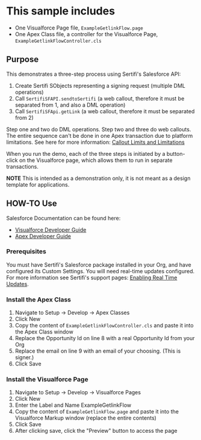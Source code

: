 # This sample includes

* One Visualforce Page file, ```ExampleGetlinkFlow.page```
* One Apex Class file, a controller for the Visualforce Page, ```ExampleGetlinkFlowController.cls```

## Purpose

This demonstrates a three-step process using Sertifi's Salesforce API:

1. Create Sertifi SObjects representing a signing request (multiple DML operations)
1. Call ```SertifiSFAPI.sendtoSertifi``` (a web callout, therefore it must be separated from 1, and also a DML operation)
1. Call ```SertifiSFApi.getLink``` (a web callout, therefore it must be separated from 2)

Step one and two do DML operations. Step two and three do web callouts. The entire sequence can't be done in one Apex transaction due to platform limitations. See here for more information: [Callout Limits and Limitations](https://developer.salesforce.com/docs/atlas.en-us.apexcode.meta/apexcode/apex_callouts_timeouts.htm)

When you run the demo, each of the three steps is initiated by a button-click on the Visualforce page, which allows them to run in separate transactions.

**NOTE** This is intended as a demonstration only, it is not meant as a design template for applications.

## HOW-TO Use

Salesforce Documentation can be found here:

* [Visualforce Developer Guide](https://developer.salesforce.com/docs/atlas.en-us.pages.meta/pages/pages_intro_what_is_it.htm)
* [Apex Developer Guide](https://developer.salesforce.com/docs/atlas.en-us.apexcode.meta/apexcode/apex_dev_guide.htm)

### Prerequisites

You must have Sertifi's Salesforce package installed in your Org, and have configured its Custom Settings. You will need real-time updates configured. For more information see Sertifi's support pages: [Enabling Real Time Updates](https://support.sertifi.com/Content/Integrations/Amadeus%20Hospitality/Install%20and%20Setup/Enabling%20Real%20Time%20Updates.htm).

### Install the Apex Class

1. Navigate to Setup -> Develop -> Apex Classes
1. Click New
1. Copy the content of ```ExampleGetlinkFlowController.cls``` and paste it into the Apex Class window
1. Replace the Opportunity Id on line 8 with a real Opportunity Id from your Org
1. Replace the email on line 9 with an email of your choosing. (This is signer.)
1. Click Save

### Install the Visualforce Page

1. Navigate to Setup -> Develop -> Visualforce Pages
1. Click New
1. Enter the Label and Name ExampleGetlinkFlow
1. Copy the content of ```ExampleGetlinkFlow.page``` and paste it into the Visualforce Markup window (replace the entire contents)
1. Click Save
1. After clicking save, click the "Preview" button to access the page